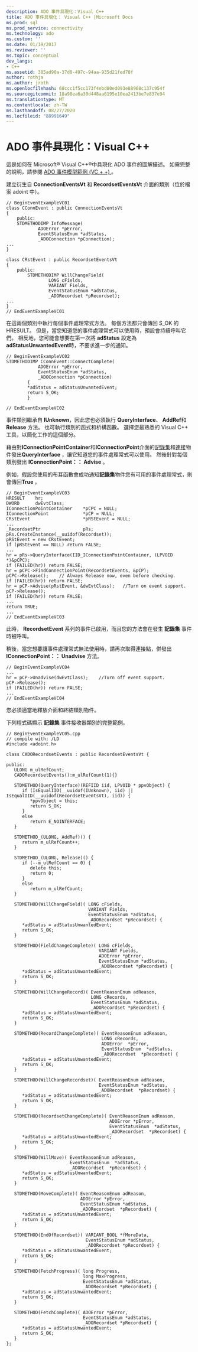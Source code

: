 ```yaml
---
description: ADO 事件具現化：Visual C++
title: ADO 事件具現化： Visual C++ |Microsoft Docs
ms.prod: sql
ms.prod_service: connectivity
ms.technology: ado
ms.custom: ''
ms.date: 01/19/2017
ms.reviewer: ''
ms.topic: conceptual
dev_langs:
- C++
ms.assetid: 385ad90a-37d0-497c-94aa-935d21fed78f
author: rothja
ms.author: jroth
ms.openlocfilehash: 68ccc1f5cc173f4ebd80ed093e88968c137c954f
ms.sourcegitcommit: 18a98ea6a30d448aa6195e10ea2413be7e837e94
ms.translationtype: MT
ms.contentlocale: zh-TW
ms.lasthandoff: 08/27/2020
ms.locfileid: "88991649"
---
```

# <a name="ado-event-instantiation-visual-c"></a>ADO 事件具現化：Visual C++
這是如何在 Microsoft® Visual C++®中具現化 ADO 事件的圖解描述。 如需完整的說明，請參閱 [ADO 事件模型範例 (VC + +) ](../../reference/ado-api/ado-events-model-example-vc.md) 。  
  
 建立衍生自 **ConnectionEventsVt** 和 **RecordsetEventsVt** 介面的類別（位於檔案 adoint 中）。  
  
```  
// BeginEventExampleVC01  
class CConnEvent : public ConnectionEventsVt  
{  
    public:  
    STDMETHODIMP InfoMessage(   
            ADOError *pError,  
            EventStatusEnum *adStatus,  
            _ADOConnection *pConnection);  
...  
}  
  
class CRstEvent : public RecordsetEventsVt   
{  
    public:  
        STDMETHODIMP WillChangeField(   
                LONG cFields,  
                VARIANT Fields,  
                EventStatusEnum *adStatus,  
                _ADORecordset *pRecordset);  
...  
}  
// EndEventExampleVC01  
```  
  
 在這兩個類別中執行每個事件處理常式方法。 每個方法都只會傳回 S_OK 的 HRESULT。 但是，當您知道您的事件處理常式可以使用時，預設會持續呼叫它們。 相反地，您可能會想要在第一次將 **adStatus** 設定為 **adStatusUnwantedEvent**時，不要求進一步的通知。  
  
```  
// BeginEventExampleVC02  
STDMETHODIMP CConnEvent::ConnectComplete(  
            ADOError *pError,  
            EventStatusEnum *adStatus,  
            _ADOConnection *pConnection)   
        {  
        *adStatus = adStatusUnwantedEvent;  
        return S_OK;  
        }  
  
// EndEventExampleVC02  
```  
  
 事件類別繼承自 **IUnknown**，因此您也必須執行 **QueryInterface**、 **AddRef**和 **Release** 方法。 也可執行類別的函式和析構函數。 選擇您最熟悉的 Visual C++ 工具，以簡化工作的這個部分。  
  
 藉由對**IConnectionPointContainer**和**IConnectionPoint**介面的[記錄集](../../reference/ado-api/recordset-object-ado.md)和[連接](../../reference/ado-api/connection-object-ado.md)物件發出**QueryInterface** ，讓它知道您的事件處理常式可以使用。 然後針對每個類別發出 **IConnectionPoint：： Advise** 。  
  
 例如，假設您使用的布耳函數會成功通知**記錄集**物件您有可用的事件處理常式，則會傳回**True** 。  
  
```  
// BeginEventExampleVC03  
HRESULT    hr;  
DWORD      dwEvtClass;  
IConnectionPointContainer    *pCPC = NULL;  
IConnectionPoint             *pCP = NULL;  
CRstEvent                    *pRStEvent = NULL;  
...  
_RecordsetPtr                pRs;  
pRs.CreateInstance(__uuidof(Recordset));  
pRStEvent = new CRstEvent;  
if (pRStEvent == NULL) return FALSE;  
...  
hr = pRs->QueryInterface(IID_IConnectionPointContainer, (LPVOID *)&pCPC);  
if (FAILED(hr)) return FALSE;  
hr = pCPC->FindConnectionPoint(RecordsetEvents, &pCP);  
pCPC->Release();    // Always Release now, even before checking.  
if (FAILED(hr)) return FALSE;  
hr = pCP->Advise(pRstEvent, &dwEvtClass);   //Turn on event support.  
pCP->Release();  
if (FAILED(hr)) return FALSE;  
...  
return TRUE;  
...  
// EndEventExampleVC03  
```  
  
 此時， **RecordsetEvent** 系列的事件已啟用，而且您的方法會在發生 **記錄集** 事件時被呼叫。  
  
 稍後，當您想要讓事件處理常式無法使用時，請再次取得連接點，併發出 **IConnectionPoint：： Unadvise** 方法。  
  
```  
// BeginEventExampleVC04  
...  
hr = pCP->Unadvise(dwEvtClass);    //Turn off event support.  
pCP->Release();  
if (FAILED(hr)) return FALSE;  
...  
// EndEventExampleVC04  
```  
  
 您必須適當地釋放介面和終結類別物件。  
  
 下列程式碼顯示 **記錄集** 事件接收器類別的完整範例。  
  
```  
// BeginEventExampleVC05.cpp  
// compile with: /LD  
#include <adoint.h>  
  
class CADORecordsetEvents : public RecordsetEventsVt {  
  
public:  
   ULONG m_ulRefCount;  
   CADORecordsetEvents():m_ulRefCount(1){}  
  
   STDMETHOD(QueryInterface)(REFIID iid, LPVOID * ppvObject) {  
      if (IsEqualIID(__uuidof(IUnknown), iid) || IsEqualIID(__uuidof(RecordsetEventsVt), iid)) {  
         *ppvObject = this;  
         return S_OK;  
      }  
      else   
         return E_NOINTERFACE;  
   }  
  
   STDMETHOD_(ULONG, AddRef)() {  
      return m_ulRefCount++;  
   }  
  
   STDMETHOD_(ULONG, Release)() {  
      if (--m_ulRefCount == 0) {  
         delete this;  
         return 0;  
      }  
      else   
         return m_ulRefCount;  
   }  
  
   STDMETHOD(WillChangeField)( LONG cFields,   
                               VARIANT Fields,   
                               EventStatusEnum *adStatus,  
                               _ADORecordset *pRecordset) {  
      *adStatus = adStatusUnwantedEvent;   
      return S_OK;  
   }  
  
   STDMETHOD(FieldChangeComplete)( LONG cFields,  
                                   VARIANT Fields,  
                                   ADOError *pError,  
                                   EventStatusEnum *adStatus,  
                                   _ADORecordset *pRecordset) {  
      *adStatus = adStatusUnwantedEvent;   
      return S_OK;  
   }  
  
   STDMETHOD(WillChangeRecord)( EventReasonEnum adReason,  
                                LONG cRecords,  
                                EventStatusEnum *adStatus,  
                                _ADORecordset *pRecordset) {  
      *adStatus = adStatusUnwantedEvent;   
      return S_OK;  
   }  
  
   STDMETHOD(RecordChangeComplete)( EventReasonEnum adReason,  
                                    LONG cRecords,  
                                    ADOError  *pError,  
                                    EventStatusEnum  *adStatus,  
                                    _ADORecordset  *pRecordset) {  
      *adStatus = adStatusUnwantedEvent;   
      return S_OK;  
   }  
  
   STDMETHOD(WillChangeRecordset)( EventReasonEnum adReason,  
                                   EventStatusEnum *adStatus,  
                                   _ADORecordset  *pRecordset) {  
      *adStatus = adStatusUnwantedEvent;   
      return S_OK;  
   }  
  
   STDMETHOD(RecordsetChangeComplete)( EventReasonEnum adReason,  
                                       ADOError *pError,  
                                       EventStatusEnum  *adStatus,  
                                       _ADORecordset  *pRecordset) {  
      *adStatus = adStatusUnwantedEvent;   
      return S_OK;  
   }  
  
   STDMETHOD(WillMove)( EventReasonEnum adReason,  
                        EventStatusEnum  *adStatus,  
                        _ADORecordset  *pRecordset) {  
      *adStatus = adStatusUnwantedEvent;   
      return S_OK;  
   }  
  
   STDMETHOD(MoveComplete)( EventReasonEnum adReason,  
                            ADOError *pError,  
                            EventStatusEnum *adStatus,  
                            _ADORecordset  *pRecordset) {  
      *adStatus = adStatusUnwantedEvent;   
      return S_OK;  
   }  
  
   STDMETHOD(EndOfRecordset)( VARIANT_BOOL *fMoreData,  
                              EventStatusEnum *adStatus,  
                              _ADORecordset *pRecordset) {  
      *adStatus = adStatusUnwantedEvent;   
      return S_OK;  
   }  
  
   STDMETHOD(FetchProgress)( long Progress,  
                             long MaxProgress,  
                             EventStatusEnum *adStatus,  
                             _ADORecordset *pRecordset) {  
      *adStatus = adStatusUnwantedEvent;   
      return S_OK;  
   }  
  
   STDMETHOD(FetchComplete)( ADOError *pError,  
                             EventStatusEnum *adStatus,  
                             _ADORecordset *pRecordset) {  
      *adStatus = adStatusUnwantedEvent;   
      return S_OK;  
   }  
};  
```